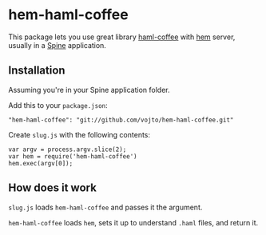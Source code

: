 # hem-haml-coffee

This package lets you use great library [haml-coffee](https://github.com/9elements/haml-coffee) with [hem](https://github.com/maccman/hem/) server, usually in a [Spine](http://spinejs.com/) application. 

## Installation

Assuming you're in your Spine application folder.

Add this to your `package.json`:

    "hem-haml-coffee": "git://github.com/vojto/hem-haml-coffee.git"

Create `slug.js` with the following contents:

    var argv = process.argv.slice(2);
    var hem = require('hem-haml-coffee')
    hem.exec(argv[0]);

## How does it work

`slug.js` loads `hem-haml-coffee` and passes it the argument.

`hem-haml-coffee` loads `hem`, sets it up to understand `.haml` files, and return it.